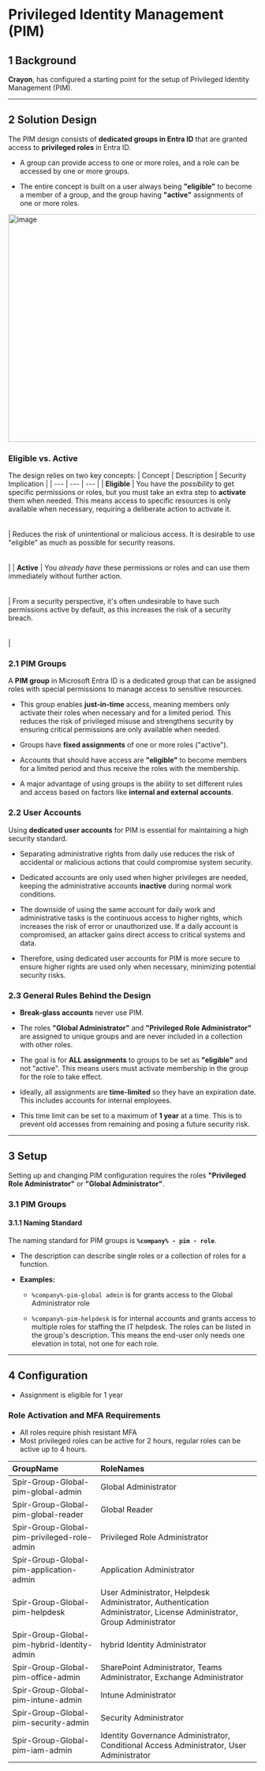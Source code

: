 Privileged Identity Management (PIM)
===========================================


1 Background
------------

**Crayon**, has configured a starting point for the setup of Privileged Identity Management (PIM).

* * *

2 Solution Design
-----------------

The PIM design consists of **dedicated groups in Entra ID** that are granted access to **privileged roles** in Entra ID.

*   A group can provide access to one or more roles, and a role can be accessed by one or more groups.
    
*   The entire concept is built on a user always being **"eligible"** to become a member of a group, and the group having **"active"** assignments of one or more roles.

<img width="696" height="462" alt="image" src="https://github.com/user-attachments/assets/4b3adaeb-2504-4b0d-8352-5749a67264ea" />


### Eligible vs. Active

The design relies on two key concepts:
| Concept | Description | Security Implication |
| --- | --- | --- |
| **Eligible** | You have the _possibility_ to get specific permissions or roles, but you must take an extra step to **activate** them when needed. This means access to specific resources is only available when necessary, requiring a deliberate action to activate it.<br><br><br> | Reduces the risk of unintentional or malicious access. It is desirable to use "eligible" as much as possible for security reasons.<br><br><br> |
| **Active** | You _already have_ these permissions or roles and can use them immediately without further action.<br><br><br> | From a security perspective, it's often undesirable to have such permissions active by default, as this increases the risk of a security breach.<br><br><br> |

### 2.1 PIM Groups

A **PIM group** in Microsoft Entra ID is a dedicated group that can be assigned roles with special permissions to manage access to sensitive resources.

*   This group enables **just-in-time** access, meaning members only activate their roles when necessary and for a limited period. This reduces the risk of privileged misuse and strengthens security by ensuring critical permissions are only available when needed.
    
*   Groups have **fixed assignments** of one or more roles ("active").
    
*   Accounts that should have access are **"eligible"** to become members for a limited period and thus receive the roles with the membership.
    
*   A major advantage of using groups is the ability to set different rules and access based on factors like **internal and external accounts**.
    

### 2.2 User Accounts

Using **dedicated user accounts** for PIM is essential for maintaining a high security standard.

*   Separating administrative rights from daily use reduces the risk of accidental or malicious actions that could compromise system security.
    
*   Dedicated accounts are only used when higher privileges are needed, keeping the administrative accounts **inactive** during normal work conditions.
    
*   The downside of using the same account for daily work and administrative tasks is the continuous access to higher rights, which increases the risk of error or unauthorized use. If a daily account is compromised, an attacker gains direct access to critical systems and data.
    
*   Therefore, using dedicated user accounts for PIM is more secure to ensure higher rights are used only when necessary, minimizing potential security risks.
    

### 2.3 General Rules Behind the Design

*   **Break-glass accounts** never use PIM.
    
*   The roles **"Global Administrator"** and **"Privileged Role Administrator"** are assigned to unique groups and are never included in a collection with other roles.
    
*   The goal is for **ALL assignments** to groups to be set as **"eligible"** and not "active". This means users must activate membership in the group for the role to take effect.
    
*   Ideally, all assignments are **time-limited** so they have an expiration date. This includes accounts for internal employees.
    
*   This time limit can be set to a maximum of **1 year** at a time. This is to prevent old accesses from remaining and posing a future security risk.
    

* * *

3 Setup
-------

Setting up and changing PIM configuration requires the roles **"Privileged Role Administrator"** or **"Global Administrator"**.

### 3.1 PIM Groups

#### 3.1.1 Naming Standard

The naming standard for PIM groups is **`%company% - pim - role`**.
    
*   The description can describe single roles or a collection of roles for a function.
    
*   **Examples:**
    *   `%company%-pim-global admin` is for  grants access to the Global Administrator role
        
    *   `%company%-pim-helpdesk` is for internal accounts and grants access to multiple roles for staffing the IT helpdesk. The roles can be listed in the group's description. This means the end-user only needs one elevation in total, not one for each role.
     
***
4 Configuration
----
  
*   Assignment is eligible for 1 year

### Role Activation and MFA Requirements
* All roles require phish resistant MFA
* Most privileged roles can be active for 2 hours, regular roles can be active up to 4 hours.

| GroupName | RoleNames |
| :--- | :--- |
| Spir-Group-Global-pim-global-admin | Global Administrator |
| Spir-Group-Global-pim-global-reader | Global Reader |
| Spir-Group-Global-pim-privileged-role-admin | Privileged Role Administrator |
| Spir-Group-Global-pim-application-admin | Application Administrator |
| Spir-Group-Global-pim-helpdesk | User Administrator, Helpdesk Administrator, Authentication Administrator, License Administrator, Group Administrator |
| Spir-Group-Global-pim-hybrid-identity-admin | hybrid Identity Administrator |
| Spir-Group-Global-pim-office-admin | SharePoint Administrator, Teams Administrator, Exchange Administrator |
| Spir-Group-Global-pim-intune-admin | Intune Administrator |
| Spir-Group-Global-pim-security-admin | Security Administrator |
| Spir-Group-Global-pim-iam-admin | Identity Governance Administrator, Conditional Access Administrator, User Administrator |
